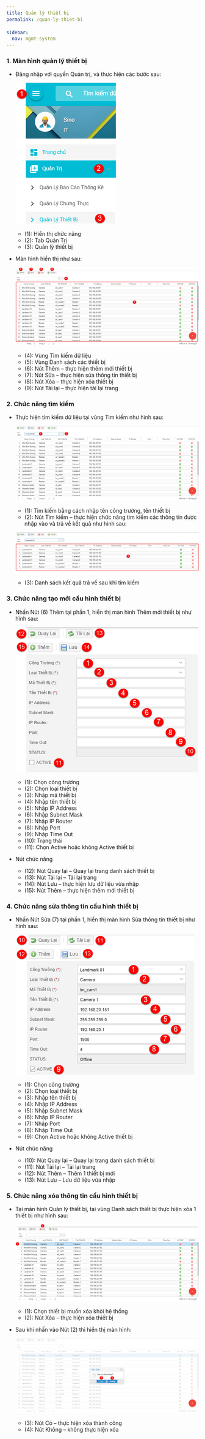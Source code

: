 ```yaml
---
title: Quản lý thiết bị
permalink: /quan-ly-thiet-bi

sidebar:
  nav: mgmt-system
---
```


### **1. Màn hình quản lý thiết bị**
* Đăng nhập với quyền Quản trị, và thực hiện các bước sau:

     ![](assets/devicemanager/mnDeviceManager.png)

     * (1): Hiển thị chức năng
     * (2): Tab Quản Trị
     * (3): Quản lý thiết bị

* Màn hình hiển thị như sau:

     ![](assets/devicemanager/DeviceManager.png)

     * (4): Vùng Tìm kiếm dữ liệu
     * (5): Vùng Danh sách các thiết bị
     * (6): Nút Thêm – thực hiện thêm mới thiết bị
     * (7): Nút Sửa – thực hiện sửa thông tin thiết bị
     * (8): Nút Xóa – thực hiện xóa thiết bị
     * (9): Nút Tải lại – thực hiện tải lại trang

### **2. Chức năng tìm kiếm**
* Thực hiện tìm kiếm dữ liệu tại vùng Tìm kiếm như hình sau:

     ![](assets/devicemanager/DeviceManagerSearch.png)

     * (1): Tìm kiếm bằng cách nhập tên công trường, tên thiết bị
     * (2): Nút Tìm kiếm – thực hiện chức năng tìm kiếm các thông tin được nhập vào và trả về kết quả như hình sau:

     ![](assets/devicemanager/DeviceManagerSearchResult.png)

     * (3): Danh sách kết quả trả về sau khi tìm kiếm

### **3. Chức năng tạo mới cấu hình thiết bị**
* Nhấn Nút (6) Thêm tại phần 1, hiển thị màn hình Thêm mới thiết bị như hình sau:

     ![](assets/devicemanager/DeviceDetailsAdd.png)

     * (1): Chọn công trường
     * (2): Chọn loại thiết bị
     * (3): Nhập mã thiết bị
     * (4): Nhập tên thiết bị
     * (5): Nhập IP Address
     * (6): Nhập Subnet Mask
     * (7): Nhập IP Router
     * (8): Nhập Port
     * (9): Nhập Time Out
     * (10): Trạng thái
     * (11): Chọn Active hoặc không Active thiết bị
* Nút chức năng
     * (12): Nút Quay lại – Quay lại trang danh sách thiết bị
     * (13): Nút Tải lại – Tải lại trang
     * (14): Nút Lưu – thực hiện lưu dữ liệu vừa nhập
     * (15): Nút Thêm – thực hiện thêm mới thiết bị

### **4. Chức năng sửa thông tin cấu hình thiết bị**
* Nhấn Nút Sửa (7) tại phần 1, hiển thị màn hình Sửa thông tin thiết bị như hình sau:

     ![](assets/devicemanager/DeviceDetailsEdit.png)

     * (1): Chọn công trường
     * (2): Chọn loại thiết bị
     * (3): Nhập tên thiết bị
     * (4): Nhập IP Address
     * (5): Nhập Subnet Mask
     * (6): Nhập IP Router
     * (7): Nhập Port
     * (8): Nhập Time Out
     * (9): Chọn Active hoặc không Active thiết bị
* Nút chức năng
     * (10): Nút Quay lại – Quay lại trang danh sách thiết bị
     * (11): Nút Tải lại – Tải lại trang
     * (12): Nút Thêm – Thêm 1 thiết bị mới
     * (13): Nút Lưu – Lưu dữ liệu vừa nhập

### **5. Chức năng xóa thông tin cấu hình thiết bị**
* Tại màn hình Quản lý thiết bị, tại vùng Danh sách thiết bị thực hiện xóa 1 thiết bị như hình sau:

     ![](assets/devicemanager/DeviceManagerDelete.png)

     * (1): Chọn thiết bị muốn xóa khỏi hệ thống
     * (2): Nút Xóa – thực hiện xóa thiết bị

* Sau khi nhấn vào Nút (2) thì hiển thị màn hình:

     ![](assets/devicemanager/DeviceManagerDeleteOK.png)

     * (3): Nút Có – thực hiện xóa thành công
     * (4): Nút Không – không thực hiện xóa